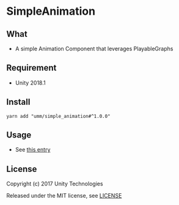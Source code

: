 # SimpleAnimation

## What

* A simple Animation Component that leverages PlayableGraphs

## Requirement

* Unity 2018.1

## Install

```shell
yarn add "umm/simple_animation#^1.0.0"
```

## Usage

* See [this entry](http://tsubakit1.hateblo.jp/entry/2017/11/13/233334)

## License

Copyright (c) 2017 Unity Technologies

Released under the MIT license, see [LICENSE](LICENSE)

